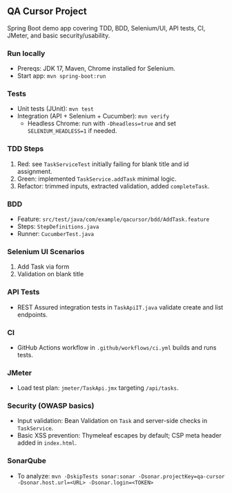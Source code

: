 ## QA Cursor Project

Spring Boot demo app covering TDD, BDD, Selenium/UI, API tests, CI, JMeter, and basic security/usability.

### Run locally
- Prereqs: JDK 17, Maven, Chrome installed for Selenium.
- Start app: `mvn spring-boot:run`

### Tests
- Unit tests (JUnit): `mvn test`
- Integration (API + Selenium + Cucumber): `mvn verify`
  - Headless Chrome: run with `-Dheadless=true` and set `SELENIUM_HEADLESS=1` if needed.

### TDD Steps
1. Red: see `TaskServiceTest` initially failing for blank title and id assignment.
2. Green: implemented `TaskService.addTask` minimal logic.
3. Refactor: trimmed inputs, extracted validation, added `completeTask`.

### BDD
- Feature: `src/test/java/com/example/qacursor/bdd/AddTask.feature`
- Steps: `StepDefinitions.java`
- Runner: `CucumberTest.java`

### Selenium UI Scenarios
1. Add Task via form
2. Validation on blank title

### API Tests
- REST Assured integration tests in `TaskApiIT.java` validate create and list endpoints.

### CI
- GitHub Actions workflow in `.github/workflows/ci.yml` builds and runs tests.

### JMeter
- Load test plan: `jmeter/TaskApi.jmx` targeting `/api/tasks`.

### Security (OWASP basics)
- Input validation: Bean Validation on `Task` and server-side checks in `TaskService`.
- Basic XSS prevention: Thymeleaf escapes by default; CSP meta header added in `index.html`.

### SonarQube
- To analyze: `mvn -DskipTests sonar:sonar -Dsonar.projectKey=qa-cursor -Dsonar.host.url=<URL> -Dsonar.login=<TOKEN>`


